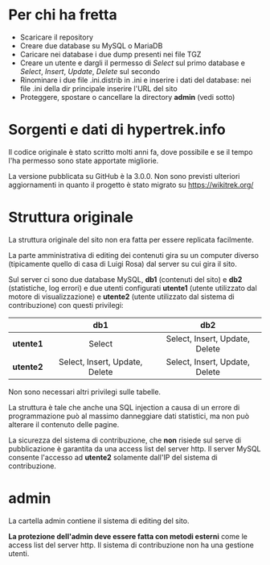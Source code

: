 # Per chi ha fretta
- Scaricare il repository
- Creare due database su MySQL o MariaDB
- Caricare nei database i due dump presenti nei file TGZ
- Creare un utente e dargli il permesso di *Select* sul primo database e *Select*, *Insert*, *Update*, *Delete* sul secondo
- Rinominare i due file .ini.distrib in .ini e inserire i dati del database: nei file .ini della dir principale inserire l'URL del sito
- Proteggere, spostare o cancellare la directory **admin** (vedi sotto)

# Sorgenti e dati di hypertrek.info

Il codice originale è stato scritto molti anni fa, dove possibile e se il tempo l'ha permesso sono state apportate migliorie.

La versione pubblicata su GitHub è la 3.0.0. Non sono previsti ulteriori aggiornamenti in quanto il progetto è stato migrato su <https://wikitrek.org/>

# Struttura originale
La struttura originale del sito non era fatta per essere replicata facilmente.

La parte amministrativa di editing dei contenuti gira su un computer diverso (tipicamente quello di casa di Luigi Rosa) dal server su cui gira il sito.

Sul server ci sono due database MySQL, **db1** (contenuti del sito) e **db2** (statistiche, log errori) e due utenti configurati **utente1** (utente utilizzato dal motore di visualizzazione) e **utente2** (utente utilizzato dal sistema di contribuzione) con questi privilegi:

|             | **db1**      | **db2**   |
| ----------- |:------------:|:---------:|
| **utente1** | Select | Select, Insert, Update, Delete |
| **utente2** | Select, Insert, Update, Delete | Select, Insert, Update, Delete |

Non sono necessari altri privilegi sulle tabelle. 

La struttura è tale che anche una SQL injection a causa di un errore di programmazione può al massimo danneggiare dati statistici, ma non può alterare il contenuto delle pagine.

La sicurezza del sistema di contribuzione, che **non** risiede sul serve di pubblicazione è garantita da una access list del server http. Il server MySQL consente l'accesso ad **utente2** solamente dall'IP del sistema di contribuzione.

# admin
La cartella admin contiene il sistema di editing del sito. 

**La protezione dell'admin deve essere fatta con metodi esterni** come le access list del server http. Il sistema di contribuzione non ha una gestione utenti.

